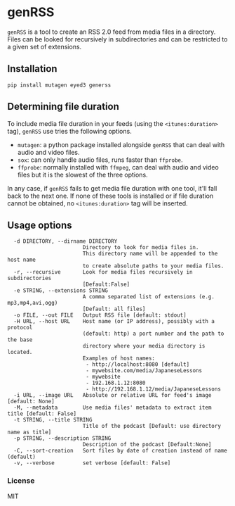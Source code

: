 # genRSS

`genRSS` is a tool to create an RSS 2.0 feed from media files in a directory.
Files can be looked for recursively in subdirectories and can be restricted to a
given set of extensions.

## Installation

    pip install mutagen eyed3 generss

## Determining file duration

To include media file duration in your feeds (using the `<itunes:duration>` tag),
`genRSS` use tries the following options.

- `mutagen`: a python package installed alongside `genRSS` that can deal with
audio and video files.
- `sox`: can only handle audio files, runs faster than `ffprobe`.
- `ffprobe`: normally installed with `ffmpeg`, can deal with audio and video files
but it is the slowest of the three options.

In any case, if `genRSS` fails to get media file duration with one tool, it'll
fall back to the next one. If none of these tools is installed or if file duration
cannot be obtained, no `<itunes:duration>` tag will be inserted.


## Usage options

```
  -d DIRECTORY, --dirname DIRECTORY
                        Directory to look for media files in.
                        This directory name will be appended to the host name
                        to create absolute paths to your media files.
  -r, --recursive       Look for media files recursively in subdirectories
                        [Default:False]
  -e STRING, --extensions STRING
                        A comma separated list of extensions (e.g. mp3,mp4,avi,ogg)
                        [Default: all files]
  -o FILE, --out FILE   Output RSS file [default: stdout]
  -H URL, --host URL    Host name (or IP address), possibly with a protocol
                        (default: http) a port number and the path to the base
                        directory where your media directory is located.
                        Examples of host names:
                         - http://localhost:8080 [default]
                         - mywebsite.com/media/JapaneseLessons
                         - mywebsite
                         - 192.168.1.12:8080
                         - http://192.168.1.12/media/JapaneseLessons
  -i URL, --image URL   Absolute or relative URL for feed's image [default: None]
  -M, --metadata        Use media files' metadata to extract item title [default: False]
  -t STRING, --title STRING
                        Title of the podcast [Default: use directory name as title]
  -p STRING, --description STRING
                        Description of the podcast [Default:None]
  -C, --sort-creation   Sort files by date of creation instead of name (default)
  -v, --verbose         set verbose [default: False]
```


### License
MIT